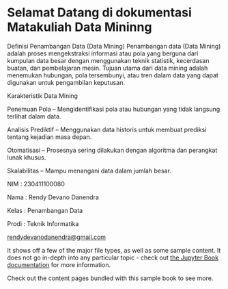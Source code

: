 # Selamat Datang di dokumentasi Matakuliah Data Mininng

Definisi Penambangan Data (Data Mining)
Penambangan data (Data Mining) adalah proses mengekstraksi informasi atau pola yang berguna dari kumpulan data besar dengan menggunakan teknik statistik, kecerdasan buatan, dan pembelajaran mesin. Tujuan utama dari data mining adalah menemukan hubungan, pola tersembunyi, atau tren dalam data yang dapat digunakan untuk pengambilan keputusan.  

Karakteristik Data Mining

Penemuan Pola – Mengidentifikasi pola atau hubungan yang tidak langsung terlihat dalam data.

Analisis Prediktif – Menggunakan data historis untuk membuat prediksi tentang kejadian masa depan.

Otomatisasi – Prosesnya sering dilakukan dengan algoritma dan perangkat lunak khusus.

Skalabilitas – Mampu menangani data dalam jumlah besar.


NIM : 230411100080

Nama  : Rendy Devano Danendra

Kelas : Penambangan Data

Prodi : Teknik Informatika

rendydevanodanendra@gmail.com

It shows off a few of the major file types, as well as some sample content.
It does not go in-depth into any particular topic - check out [the Jupyter Book documentation](https://jupyterbook.org) for more information.

Check out the content pages bundled with this sample book to see more.

```{tableofcontents}
```
